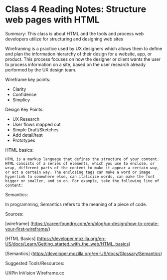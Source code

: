 
# Class 4 Reading Notes: Structure web pages with HTML

Summary: This class is about HTML and the tools and process web developers utilize for structuring and designing web sites

Wireframing is a practice used by UX designers which allows them to define and plan the information hierarchy of their design for a website, app, or product. This process focuses on how the designer or client wants the user to process information on a site, based on the user research already performed by the UX design team.

Wireframe key points:

- Clarity
- Confidence
- Simplicy

Design Key Points:

- UX Research  
- User flows mapped out
- Simple Draft/Sketches
- Add detail/test
- Prototypes

HTML basics:

    HTML is a markup language that defines the structure of your content. HTML consists of a series of elements, which you use to enclose, or wrap, different parts of the content to make it appear a certain way, or act a certain way. The enclosing tags can make a word or image hyperlink to somewhere else, can italicize words, can make the font bigger or smaller, and so on. For example, take the following line of content:

Semantics:

In programming, Semantics refers to the meaning of a piece of code.

Sources:

[wireframe] (<https://careerfoundry.com/en/blog/ux-design/how-to-create-your-first-wireframe/>)

[HTML Basics] (<https://developer.mozilla.org/en-US/docs/Learn/Getting_started_with_the_web/HTML_basics>)

[Semantics] (<https://developer.mozilla.org/en-US/docs/Glossary/Semantics>)

Suggested Tools/Resources:

UXPin
InVision
Wireframe.cc
